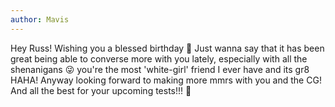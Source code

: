 ```yaml
---
author: Mavis
---
```


Hey Russ! Wishing you a blessed birthday 🎂 Just wanna say that it has been great being able to converse more with you lately, especially with all the shenanigans 😜 you're the most 'white-girl' friend I ever have and its gr8 HAHA! Anyway looking forward to making more mmrs with you and the CG! And all the best for your upcoming tests!!! 🙌
